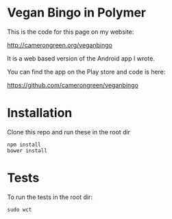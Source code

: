 Vegan Bingo in Polymer
======================

This is the code for this page on my website:
 
http://camerongreen.org/veganbingo

It is a web based version of the Android app I wrote.

You can find the app on the Play store and code is here:

https://github.com/camerongreen/veganbingo

# Installation

Clone this repo and run these in the root dir

    npm install
    bower install

# Tests

To run the tests in the root dir:

    sudo wct

